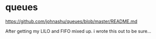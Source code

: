 # queues
https://github.com/johnashu/queues/blob/master/README.md

After getting my LILO and FIFO mixed up. i wrote this out to be sure...

